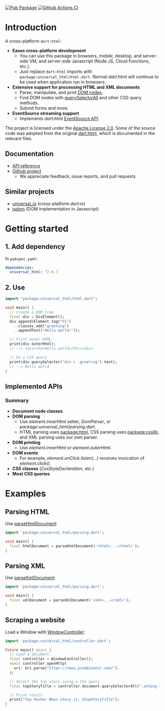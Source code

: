 [![Pub Package](https://img.shields.io/pub/v/universal_html.svg)](https://pub.dartlang.org/packages/universal_html)
[![Github Actions CI](https://github.com/dint-dev/universal_html/workflows/Dart%20CI/badge.svg)](https://github.com/dint-dev/universal_html/actions?query=workflow%3A%22Dart+CI%22)

# Introduction
A cross-platform `dart:html`:
  * __Eases cross-platform development__
    * You can use this package in browsers, mobile, desktop, and server-side VM, and server-side
      Javascript (Node.JS, Cloud Functions, etc.).
    * Just replace `dart:html` imports with `package:universal_html/html.dart`. Normal
      _dart:html_ will continue to be used when application run in browsers.
  * __Extensive support for processing HTML and XML documents__
    * Parse, manipulate, and print [DOM nodes](https://pub.dev/documentation/universal_html/latest/universal_html/Node-class.html).
    * Find DOM nodes with [querySelectorAll](https://pub.dev/documentation/universal_html/latest/universal_html/querySelectorAll.html)
      and other CSS query methods.
    * Submit forms and more.
  * __EventSource streaming support__
    * Implements _dart:html_ [EventSource API](https://developer.mozilla.org/en-US/docs/Web/API/EventSource).

The project is licensed under the [Apache License 2.0](LICENSE). Some of the source code was adopted
from the original [dart:html](https://github.com/dart-lang/sdk/tree/master/tools/dom), which is
documented in the relevant files.

## Documentation
  * [API reference](https://pub.dev/documentation/universal_html/latest/)
  * [Github project](https://github.com/dint-dev/universal_html)
    * We appreciate feedback, issue reports, and pull requests.

## Similar projects
  * [universal_io](https://pub.dev/packages/universal_io) (cross-platform _dart:io_)
  * [jsdom](https://www.npmjs.com/package/jsdom) (DOM implementation in Javascript)

# Getting started
## 1. Add dependency
In `pubspec.yaml`:
```yaml
dependencies:
  universal_html: ^2.0.7
```

## 2. Use
```dart
import "package:universal_html/html.dart";

void main() {
  // Create a DOM tree
  final div = DivElement();
  div.append(Element.tag("h1")
    ..classes.add("greeting")
    ..appendText("Hello world!"));

  // Print outer HTML
  print(div.outerHtml);
  // --> <div><h1>Hello world</h1></div>

  // Do a CSS query
  print(div.querySelector("div > .greeting").text);
  // --> Hello world
}
```

## Implemented APIs
### Summary
  * __Document node classes__
  * __DOM parsing__
    * Use _element.innerHtml_ setter, _DomParser_, or _package:universal_html/parsing.dart_.
    * HTML parsing uses [package:html](https://pub.dev/packages/html), CSS parsing uses
      [package:csslib](https://pub.dev/packages/csslib), and XML parsing uses our own parser.
  * __DOM printing__
    * Use _element.innerHtml_ or _element.outerHtml_.
  * __DOM events__
    * For example, _element.onClick.listen(...)_ receives invocation of _element.click()_.
  * __CSS classes__ (_CssStyleDeclaration_, etc.)
  * __Most CSS queries__

# Examples
## Parsing HTML
Use [parseHtmlDocument](https://pub.dev/documentation/universal_html/latest/universal_html.parsing/parseHtmlDocument.html):

```dart
import 'package:universal_html/parsing.dart';

void main() {
  final htmlDocument = parseHtmlDocument('<html>...</html>');
}
```

## Parsing XML
Use [parseXmlDocument](https://pub.dev/documentation/universal_html/latest/universal_html.parsing/parseXmlDocument.html):

```dart
import 'package:universal_html/parsing.dart';

void main() {
  final xmlDocument = parseXmlDocument('<xml>...</xml>');
}
```

## Scraping a website
Load a _Window_ with [WindowController](https://pub.dev/documentation/universal_html/latest/universal_html.controller/WindowController-class.html):

```dart
import 'package:universal_html/controller.dart';

Future main() async {
  // Load a document.
  final controller = WindowController();
  await controller.openHttp(
    uri: Uri.parse("https://news.ycombinator.com/"),
  );

  // Select the top story using a CSS query
  final topStoryTitle = controller.document.querySelectorAll(".athing > .title").first.text;

  // Print result
  print("Top Hacker News story is: $topStoryTitle");
}
```